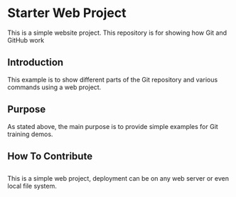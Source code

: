 # Starter Web Project

This is a simple website project.
This repository is for showing how Git and GitHub work

## Introduction

This example is to show different parts of the Git repository and various commands using a web project.

## Purpose

As stated above, the main purpose is to provide simple examples for Git training demos.

## How To Contribute

##

This is a simple web project, deployment can be on any web server or even local file system.